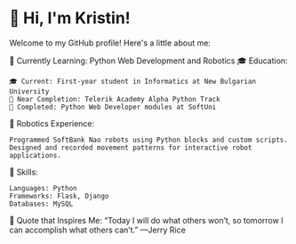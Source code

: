 # 👋 Hi, I'm Kristin!

Welcome to my GitHub profile! Here's a little about me:

🌱 Currently Learning: Python Web Development and Robotics
🎓 Education:

    🎓 Current: First-year student in Informatics at New Bulgarian University
    🏁 Near Completion: Telerik Academy Alpha Python Track
    🥇 Completed: Python Web Developer modules at SoftUni

🤖 Robotics Experience:

    Programmed SoftBank Nao robots using Python blocks and custom scripts.
    Designed and recorded movement patterns for interactive robot applications.

💼 Skills:

    Languages: Python
    Frameworks: Flask, Django
    Databases: MySQL

🌟 Quote that Inspires Me:
“Today I will do what others won’t, so tomorrow I can accomplish what others can’t.” —Jerry Rice
